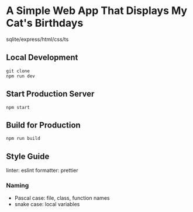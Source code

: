 # A Simple Web App That Displays My Cat's Birthdays

sqlite/express/html/css/ts

## Local Development

```
git clone
npm run dev
```

## Start Production Server

```
npm start
```

## Build for Production

```
npm run build
```

## Style Guide

linter: eslint
formatter: prettier

### Naming

- Pascal case: file, class, function names
- snake case: local variables
